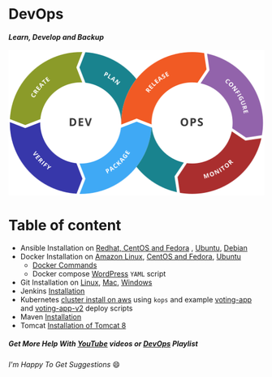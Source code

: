 # DevOps
#### _Learn, Develop and Backup_

![DevOps](img/devops-toolchain.png)

Table of content
=================
<!--ts-->
* Ansible Installation on [Redhat, CentOS and Fedora](Ansible/Ansible_installation/Installation_Ansible_on_Redhat_CentOS_Fedora.md) , [Ubuntu](Ansible/Ansible_installation/Installation_Ansible_on_Ubuntu.md), [Debian](Ansible/Ansible_installation/Installation_Ansible_on_Debian.md)
* Docker Installation on [Amazon Linux](Docker/installation/install_docker_on_Amazon_linux.md), [CentOS and Fedora](Docker/installation/install_docker_on_centos_fedora.md), [Ubuntu](Docker/installation/install_docker_on_ubuntu.md)
  * [Docker Commands](./Docker/Docker-commands.md)
  * Docker compose [WordPress](./wordpress/) `YAML` script
* Git Installation on [Linux](Git/installation/install_git_on_linux.md), [Mac](Git/installation/install_git_on_mac.md), [Windows](Git/installation/install_git_on_windows.md)
* Jenkins [Installation](https://github.com/maheshkn400/DevOps/blob/master/Jenkins/Jenkins_installation.md)
* Kubernetes [cluster install on aws](Kubernetes/installation/install_kubernetes_cluster_on_aws_use_kops.md) using `kops` and example [voting-app](Kubernetes/voting-app/) and [voting-app-v2](Kubernetes/voting-app-v2/) deploy scripts
* Maven [Installation](https://github.com/maheshkn400/DevOps/blob/master/Maven/Maven_installation.md)
* Tomcat [Installation of Tomcat 8](https://github.com/maheshkn400/DevOps/blob/master/Tomcat/tomcat8_installation.md)
<!--te-->

##### Get More Help With [YouTube](https://www.youtube.com/channel/UC9fVFNlg3aKXTsEsib5Mvag?sub_confirmation=1) videos or [DevOps](https://www.youtube.com/playlist?list=PLPo2XyZnmQuwTdLgTyUxeVsjwZ5Iwm-SD) Playlist

_I'm Happy To Get Suggestions_ :smile:
